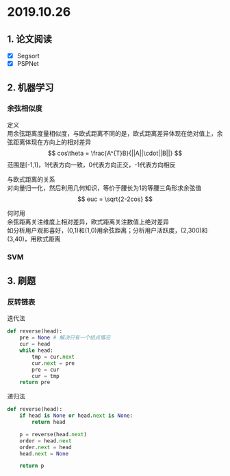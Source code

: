 # 2019.10.26

## 1. 论文阅读

- [x] Segsort
- [x] PSPNet

## 2. 机器学习

### **余弦相似度**

定义  
用余弦距离度量相似度，与欧式距离不同的是，欧式距离差异体现在绝对值上，余弦距离体现在方向上的相对差异  
$$
cos\theta  = \frac{A^{T}B}{||A||\cdot||B||}
$$
范围是[-1,1]，1代表方向一致，0代表方向正交，-1代表方向相反
  
与欧式距离的关系  
对向量归一化，然后利用几何知识，等价于腰长为1的等腰三角形求余弦值  
$$
euc = \sqrt{2-2cos}
$$

何时用  
余弦距离关注维度上相对差异，欧式距离关注数值上绝对差异  
如分析用户观影喜好，(0,1)和(1,0)用余弦距离；分析用户活跃度，(2,300)和(3,40)，用欧式距离

### **SVM**

## 3. 刷题

### **反转链表**

迭代法

```python
def reverse(head):
    pre = None # 解决只有一个结点情况
    cur = head
    while head:
        tmp = cur.next
        cur.next = pre
        pre = cur
        cur = tmp
    return pre
```

递归法  

```python
def reverse(head):
    if head is None or head.next is None:
        return head

    p = reverse(head.next)
    order = head.next
    order.next = head
    head.next = None

    return p
```
